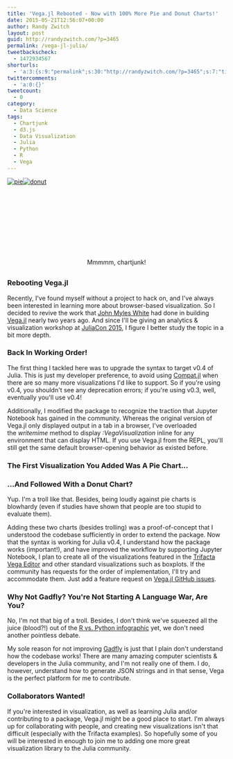 ```yaml
---
title: 'Vega.jl Rebooted - Now with 100% More Pie and Donut Charts!'
date: 2015-05-21T12:56:07+00:00
author: Randy Zwitch
layout: post
guid: http://randyzwitch.com/?p=3465
permalink: /vega-jl-julia/
tweetbackscheck:
  - 1472934567
shorturls:
  - 'a:3:{s:9:"permalink";s:30:"http://randyzwitch.com/?p=3465";s:7:"tinyurl";s:26:"http://tinyurl.com/l9pcqd4";s:4:"isgd";s:19:"http://is.gd/yHoCJO";}'
twittercomments:
  - 'a:0:{}'
tweetcount:
  - 0
category:
  - Data Science
tags:
  - Chartjunk
  - d3.js
  - Data Visualization
  - Julia
  - Python
  - R
  - Vega
---
```

[<img class=" size-medium wp-image-3466 alignleft" src="http://i2.wp.com/randyzwitch.com/wp-content/uploads/2015/05/pie-300x251.png?fit=300%2C251" alt="pie" srcset="http://i1.wp.com/randyzwitch.com/wp-content/uploads/2015/05/pie.png?resize=300%2C251 300w, http://i1.wp.com/randyzwitch.com/wp-content/uploads/2015/05/pie.png?resize=150%2C125 150w, http://i1.wp.com/randyzwitch.com/wp-content/uploads/2015/05/pie.png?w=610 610w" sizes="(max-width: 300px) 100vw, 300px" data-recalc-dims="1" />](http://i1.wp.com/randyzwitch.com/wp-content/uploads/2015/05/pie.png)[<img class=" size-full wp-image-3467 alignright" src="http://i2.wp.com/randyzwitch.com/wp-content/uploads/2015/05/donut-e1432224478621.png?fit=294%2C251" alt="donut" data-recalc-dims="1" />](http://i2.wp.com/randyzwitch.com/wp-content/uploads/2015/05/donut-e1432224478621.png)

&nbsp;

&nbsp;

&nbsp;

&nbsp;

&nbsp;

<p style="text-align: center;">
  Mmmmm, chartjunk!
</p>

##

### Rebooting Vega.jl

Recently, I've found myself without a project to hack on, and I've always been interested in learning more about browser-based visualization. So I decided to revive the work that <a href="https://github.com/johnmyleswhite" target="_blank">John Myles White</a> had done in building [Vega.jl](https://github.com/johnmyleswhite/Vega.jl) nearly two years ago. And since I'll be giving an analytics & visualization workshop at <a href="http://juliacon.org/" target="_blank">JuliaCon 2015</a>, I figure I better study the topic in a bit more depth.

### Back In Working Order!

The first thing I tackled here was to upgrade the syntax to target v0.4 of Julia. This is just my developer preference, to avoid using <a href="https://github.com/JuliaLang/Compat.jl" target="_blank">Compat.jl</a> when there are so many more visualizations I'd like to support. So if you're using v0.4, you shouldn't see any deprecation errors; if you're using v0.3, well, eventually you'll use v0.4!

Additionally, I modified the package to recognize the traction that Jupyter Notebook has gained in the community. Whereas the original version of Vega.jl only displayed output in a tab in a browser, I've overloaded the _writemime_ method to display _:VegaVisualization_ inline for any environment that can display HTML. If you use Vega.jl from the REPL, you'll still get the same default browser-opening behavior as existed before.

### The First Visualization You Added Was A Pie Chart...

### ...And Followed With a Donut Chart?

Yup. I'm a troll like that. Besides, being loudly against pie charts is blowhardy (even if studies have shown that people are too stupid to evaluate them).

Adding these two charts (besides trolling) was a proof-of-concept that I understood the codebase sufficiently in order to extend the package. Now that the syntax is working for Julia v0.4, I understand how the package works (important!), and have improved the workflow by supporting Jupyter Notebook, I plan to create all of the visualizations featured in the <a href="http://trifacta.github.io/vega/editor/" target="_blank">Trifacta Vega Editor</a> and other standard visualizations such as boxplots. If the community has requests for the order of implementation, I'll try and accommodate them. Just add a feature request on <a href="https://github.com/johnmyleswhite/Vega.jl/issues" target="_blank">Vega.jl GitHub issues</a>.





### Why Not Gadfly? You're Not Starting A Language War, Are You?

No, I'm not that big of a troll. Besides, I don't think we've squeezed all the juice (blood?!) out of the <a href="http://blog.datacamp.com/r-or-python-for-data-analysis/" target="_blank">R vs. Python infographic</a> yet, we don't need another pointless debate.

My sole reason for not improving <a href="http://dcjones.github.io/Gadfly.jl/" target="_blank">Gadfly</a> is just that I plain don't understand how the codebase works! There are many amazing computer scientists & developers in the Julia community, and I'm not really one of them. I do, however, understand how to generate JSON strings and in that sense, Vega is the perfect platform for me to contribute.

### Collaborators Wanted!

If you're interested in visualization, as well as learning Julia and/or contributing to a package, Vega.jl might be a good place to start. I'm always up for collaborating with people, and creating new visualizations isn't that difficult (especially with the Trifacta examples). So hopefully some of you will be interested in enough to join me to adding one more great visualization library to the Julia community.
